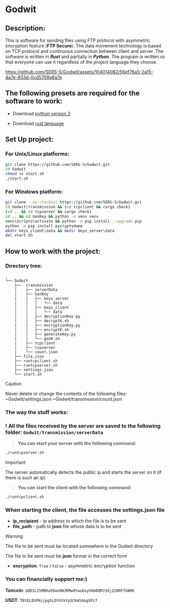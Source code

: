 # Godwit

## Description:

This is software for sending files using FTP protocol with asymmetric encryption feature (**FTP Secure**). The data movement technology is based on TCP protocol and continuous connection between client and server. The software is written in ***Rust*** and partially in ***Python***. The program is written so that everyone can use it regardless of the project language they choose. 



https://github.com/SERS-S/Godwit/assets/104014082/56ef76a5-2a15-4a7e-933d-0cd5709a8a7e



## The following presets are required for the software to work:

- Download [python version 3](https://www.python.org/downloads/)

- Download [rust language](https://www.rust-lang.org/tools/install)

## Set Up project:

### For Unix/Linux platforms:
```sh
git clone https://github.com/SERS-S/Godwit.git
cd Godwit
chmod +x start.sh 
./start.sh
```

### For Windows platform:
```sh
git clone --no-checkout https://github.com/SERS-S/Godwit.git
cd Godwit\transmission && (cd tcpclient && cargo check) 
(cd .. && cd tcpserver && cargo check)
cd .. && cd GenKey && python -m venv venv 
venv\Scripts\activate && python -m pip install --upgrade pip 
python -m pip install pycryptodome
mkdir keys_client\data && mkdir keys_server\data
del start.sh
```
## How to work with the project:

### Directory tree:


```
.
└── Godwit
    ├──  transmission
    |    ├── serverData
    |    ├── GenKey
    |    |   ├── keys_server
    |    |   |   └── data             
    |    |   ├── keys_client 
    |    |   |   └── data     
    |    |   ├── decryptionKey.py
    |    |   ├── decryptK.sh
    |    |   ├── encryptionKey.py
    |    |   ├── encryptK.sh
    |    |   ├── generateKey.py
    |    |   └── genK.sh
    |    ├── tcpclient
    |    ├── tcpserver
    |    └── count.json
    ├── file.json
    ├── runtcpclient.sh
    ├── runtcpserver.sh
    ├── settings.json
    └── start.sh
```

> [!CAUTION]
> Never delete or change the contents of the following files:
> ~Godwit/settings.json
> ~Godwit/transmission/count.json

### The way the stuff works:

### ! All the files received by the server are saved to the following folder: ```Godwit/transmission/serverData```

> **You can start your server with the following command:**
```sh
./runtcpserver.sh
```

> [!IMPORTANT]
> The server automatically detects the public ip and starts the server on it (if there is such an ip)

> **You can start the client with the following command:**
  ```sh
./runtcpclient.sh
```


### When starting the client, the file accesses the settings.json file
- **ip_recipient** - ip address to which the file is to be sent
- **file_path** - path to **json** file whose data is to be sent
> [!WARNING]
> The file to be sent must be located somewhere in the Godwit directory
>
> The file to be sent must be **json** format in the correct form
- **encryption**: ```True``` / ```False``` - asymmetric encryption function


 ### You can financially support me:)
 
 **Toncoin**: ```UQD1LISMBRa99wn0WJRMw0twu6ayhHm88MJ3dj2Z0RFfGWRR```
 
 **USDT**: ```TBtEL8SPKsjpgSLQYGtkYpSCKm54ogSPz7```
